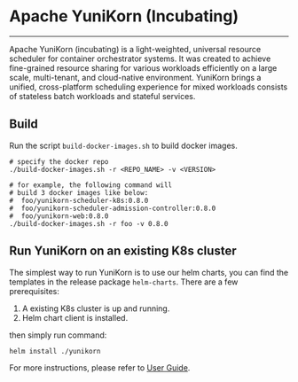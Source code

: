 <!--
#
# Licensed to the Apache Software Foundation (ASF) under one or more
# contributor license agreements.  See the NOTICE file distributed with
# this work for additional information regarding copyright ownership.
# The ASF licenses this file to You under the Apache License, Version 2.0
# (the "License"); you may not use this file except in compliance with
# the License.  You may obtain a copy of the License at
#
#     http://www.apache.org/licenses/LICENSE-2.0
#
# Unless required by applicable law or agreed to in writing, software
# distributed under the License is distributed on an "AS IS" BASIS,
# WITHOUT WARRANTIES OR CONDITIONS OF ANY KIND, either express or implied.
# See the License for the specific language governing permissions and
# limitations under the License.
#
-->

# Apache YuniKorn (Incubating)
----
Apache YuniKorn (incubating) is a light-weighted, universal resource scheduler for container orchestrator systems.
It was created to achieve fine-grained resource sharing for various workloads efficiently on a large scale, multi-tenant,
and cloud-native environment. YuniKorn brings a unified, cross-platform scheduling experience for mixed workloads consists
of stateless batch workloads and stateful services.

## Build

Run the script `build-docker-images.sh` to build docker images.

```shell script
# specify the docker repo
./build-docker-images.sh -r <REPO_NAME> -v <VERSION>

# for example, the following command will
# build 3 docker images like below:
#  foo/yunikorn-scheduler-k8s:0.8.0
#  foo/yunikorn-scheduler-admission-controller:0.8.0
#  foo/yunikorn-web:0.8.0
./build-docker-images.sh -r foo -v 0.8.0
```

## Run YuniKorn on an existing K8s cluster

The simplest way to run YuniKorn is to use our helm charts,
you can find the templates in the release package `helm-charts`.
There are a few prerequisites:
1. A existing K8s cluster is up and running.
2. Helm chart client is installed.

then simply run command:

```shell script
helm install ./yunikorn
```

For more instructions, please refer to [User Guide](https://github.com/apache/incubator-yunikorn-core/blob/master/docs/user-guide.md#quick-start).
